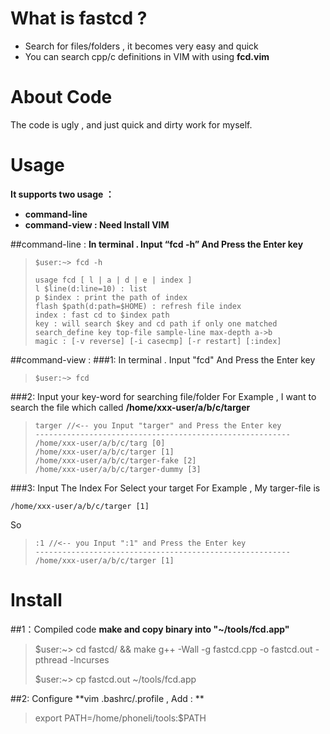 # What is fastcd ?
- Search for files/folders , it becomes very easy and quick
- You can search cpp/c definitions in VIM with using **fcd.vim**

# About Code
The code is ugly , and just quick and dirty work for myself.

# Usage
**It supports two usage ：**
- **command-line**
- **command-view : Need Install VIM**

##command-line : 
**In terminal . Input “fcd -h” And Press the Enter key**
> ```
> $user:~> fcd -h
> 
> usage fcd [ l | a | d | e | index ]
> l $line(d:line=10) : list
> p $index : print the path of index
> flash $path(d:path=$HOME) : refresh file index 
> index : fast cd to $index path
> key : will search $key and cd path if only one matched
> search_define key top-file sample-line max-depth a->b 
> magic : [-v reverse] [-i casecmp] [-r restart] [:index] 
> 
> ```

##command-view :
###1: In terminal . Input "fcd" And Press the Enter key
>```
> $user:~> fcd
> ```

###2: Input your key-word for searching file/folder
For Example , I want to search the file which called **/home/xxx-user/a/b/c/targer**
> ```
> targer //<-- you Input "targer" and Press the Enter key
> ---------------------------------------------------------
> /home/xxx-user/a/b/c/targ [0]
> /home/xxx-user/a/b/c/targer [1]
> /home/xxx-user/a/b/c/targer-fake [2]
> /home/xxx-user/a/b/c/targer-dummy [3]
> ```

###3: Input The Index For Select your target
For Example , My targer-file is 
```
/home/xxx-user/a/b/c/targer [1]
```
So 
> ```
> :1 //<-- you Input ":1" and Press the Enter key
> ---------------------------------------------------------
> /home/xxx-user/a/b/c/targer [1]
> ```

# Install
##1：Compiled code
**make and copy binary into "~/tools/fcd.app"**

> \$user:~> cd fastcd/ && make
> g++ -Wall -g fastcd.cpp -o fastcd.out -pthread -lncurses
> 
> \$user:~> cp fastcd.out ~/tools/fcd.app
> 

##2: Configure
**vim .bashrc/.profile , Add : **

> export PATH=/home/phoneli/tools:$PATH
